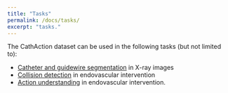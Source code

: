 ```yaml
---
title: "Tasks"
permalink: /docs/tasks/
excerpt: "tasks."
---
```


The CathAction dataset can be used in the following tasks (but not limited to):
- [Catheter and guidewire segmentation](https://airvlab.github.io/cathaction/docs/segmentation/) in X-ray images
- [Collision detection](https://airvlab.github.io/cathaction/docs/collision-detection/) in endovascular intervention
- [Action understanding](https://airvlab.github.io/cathaction/docs/action-understanding/) in endovascular intervention.
